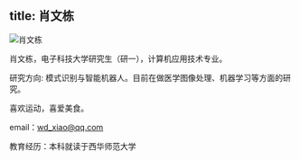 title: 肖文栋
---
![肖文栋](http://7xohr3.com1.z0.glb.clouddn.com/%E8%82%96%E6%96%87%E6%A0%8B.jpg)

肖文栋，电子科技大学研究生（研一），计算机应用技术专业。

研究方向: 模式识别与智能机器人。目前在做医学图像处理、机器学习等方面的研究。

喜欢运动，喜爱美食。 

email：<wd_xiao@qq.com>

教育经历：本科就读于西华师范大学
